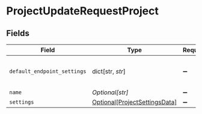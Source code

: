 # ProjectUpdateRequestProject


## Fields

| Field                                                                       | Type                                                                        | Required                                                                    | Description                                                                 |
| --------------------------------------------------------------------------- | --------------------------------------------------------------------------- | --------------------------------------------------------------------------- | --------------------------------------------------------------------------- |
| `default_endpoint_settings`                                                 | dict[str, *str*]                                                            | :heavy_minus_sign:                                                          | A raw representation of PostgreSQL settings                                 |
| `name`                                                                      | *Optional[str]*                                                             | :heavy_minus_sign:                                                          | N/A                                                                         |
| `settings`                                                                  | [Optional[ProjectSettingsData]](../../models/shared/projectsettingsdata.md) | :heavy_minus_sign:                                                          | N/A                                                                         |
